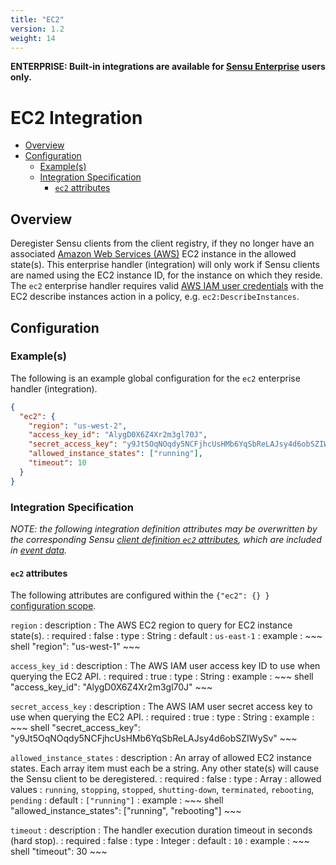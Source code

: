 ```yaml
---
title: "EC2"
version: 1.2
weight: 14
---
```


**ENTERPRISE: Built-in integrations are available for [Sensu Enterprise][1]
users only.**

# EC2 Integration

- [Overview](#overview)
- [Configuration](#configuration)
  - [Example(s)](#examples)
  - [Integration Specification](#integration-specification)
    - [`ec2` attributes](#ec2-attributes)

## Overview

Deregister Sensu clients from the client registry, if they no longer have an
associated [Amazon Web Services (AWS)][2] EC2 instance in the allowed state(s).
This enterprise handler (integration) will only work if Sensu clients are named
using the EC2 instance ID, for the instance on which they reside. The `ec2`
enterprise handler requires valid [AWS IAM user credentials][3] with the EC2
describe instances action in a policy, e.g. `ec2:DescribeInstances`.

## Configuration

### Example(s)

The following is an example global configuration for the `ec2` enterprise
handler (integration).

~~~ json
{
  "ec2": {
    "region": "us-west-2",
    "access_key_id": "AlygD0X6Z4Xr2m3gl70J",
    "secret_access_key": "y9Jt5OqNOqdy5NCFjhcUsHMb6YqSbReLAJsy4d6obSZIWySv",
    "allowed_instance_states": ["running"],
    "timeout": 10
  }
}
~~~

### Integration Specification

_NOTE: the following integration definition attributes may be overwritten by
the corresponding Sensu [client definition `ec2` attributes][4], which are
included in [event data][5]._

#### `ec2` attributes

The following attributes are configured within the `{"ec2": {} }` [configuration
scope][6].

`region`
: description
  : The AWS EC2 region to query for EC2 instance state(s).
: required
  : false
: type
  : String
: default
  : `us-east-1`
: example
  : ~~~ shell
    "region": "us-west-1"
    ~~~

`access_key_id`
: description
  : The AWS IAM user access key ID to use when querying the EC2 API.
: required
  : true
: type
  : String
: example
  : ~~~ shell
    "access_key_id": "AlygD0X6Z4Xr2m3gl70J"
    ~~~

`secret_access_key`
: description
  : The AWS IAM user secret access key to use when querying the EC2 API.
: required
  : true
: type
  : String
: example
  : ~~~ shell
    "secret_access_key": "y9Jt5OqNOqdy5NCFjhcUsHMb6YqSbReLAJsy4d6obSZIWySv"
    ~~~

`allowed_instance_states`
: description
  : An array of allowed EC2 instance states. Each array item must each be a
    string. Any other state(s) will cause the Sensu client to be deregistered.
: required
  : false
: type
  : Array
: allowed values
  : `running`, `stopping`, `stopped`, `shutting-down`, `terminated`,
    `rebooting`, `pending`
: default
  : `["running"]`
: example
  : ~~~ shell
    "allowed_instance_states": ["running", "rebooting"]
    ~~~

`timeout`
: description
  : The handler execution duration timeout in seconds (hard stop).
: required
  : false
: type
  : Integer
: default
  : `10`
: example
  : ~~~ shell
    "timeout": 30
    ~~~


[?]:  #
[1]:  /enterprise
[2]:  http://aws.amazon.com?ref=sensu-enterprise
[3]:  http://aws.amazon.com/iam/
[4]:  ../../reference/clients.html#ec2-attributes
[5]:  ../../reference/events.html#event-data
[6]:  ../../reference/configuration.html#configuration-scopes
